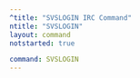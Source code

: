 ```yaml
---
^title: "SVSLOGIN IRC Command"
ntitle: "SVSLOGIN"
layout: command
notstarted: true

command: SVSLOGIN
---
```

